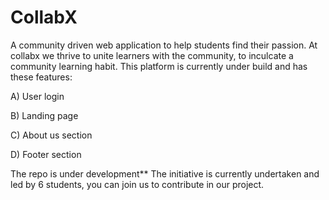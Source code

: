 # CollabX

A community driven web application to help students find their passion.
At collabx we thrive to unite learners with the community, to inculcate a community learning habit.
This platform is currently under build and has these features:

A) User login

B) Landing page

C) About us section

D) Footer section

The repo is under development** 
The initiative is currently undertaken and led  by 6 students, you can join us to contribute in our project.
 

